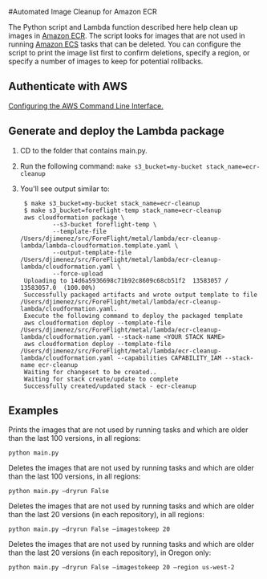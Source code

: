 #Automated Image Cleanup for Amazon ECR

The Python script and Lambda function described here help clean up images in [Amazon ECR](https://aws.amazon.com/ecr). The script looks for images that are not used in running [Amazon ECS](https://aws.amazon.com/ecs) tasks that can be deleted. You can configure the script to print the image list first to confirm deletions, specify a region, or specify a number of images to keep for potential rollbacks.

## Authenticate with AWS
[Configuring the AWS Command Line Interface.](http://docs.aws.amazon.com/cli/latest/userguide/cli-chap-getting-started.html)

## Generate and deploy the Lambda package

1. CD to the folder that contains main.py.
1. Run the following command: `make s3_bucket=my-bucket stack_name=ecr-cleanup`
1. You'll see output similar to:

        $ make s3_bucket=my-bucket stack_name=ecr-cleanup
        $ make s3_bucket=foreflight-temp stack_name=ecr-cleanup
        aws cloudformation package \
        		--s3-bucket foreflight-temp \
        		--template-file /Users/djimenez/src/ForeFlight/metal/lambda/ecr-cleanup-lambda/lambda-cloudformation.template.yaml \
        		--output-template-file /Users/djimenez/src/ForeFlight/metal/lambda/ecr-cleanup-lambda/cloudformation.yaml \
        		--force-upload
        Uploading to 14d6a5936698c71b92c8609c68cb51f2  13583057 / 13583057.0  (100.00%)
        Successfully packaged artifacts and wrote output template to file /Users/djimenez/src/ForeFlight/metal/lambda/ecr-cleanup-lambda/cloudformation.yaml.
        Execute the following command to deploy the packaged template
        aws cloudformation deploy --template-file /Users/djimenez/src/ForeFlight/metal/lambda/ecr-cleanup-lambda/cloudformation.yaml --stack-name <YOUR STACK NAME>
        aws cloudformation deploy --template-file /Users/djimenez/src/ForeFlight/metal/lambda/ecr-cleanup-lambda/cloudformation.yaml --capabilities CAPABILITY_IAM --stack-name ecr-cleanup
        Waiting for changeset to be created..
        Waiting for stack create/update to complete
        Successfully created/updated stack - ecr-cleanup

## Examples
Prints the images that are not used by running tasks and which are older than the last 100 versions, in all regions:

`python main.py`


Deletes the images that are not used by running tasks and which are older than the last 100 versions, in all regions:

`python main.py –dryrun False`


Deletes the images that are not used by running tasks and which are older than the last 20 versions (in each repository), in all regions:

`python main.py –dryrun False –imagestokeep 20`


Deletes the images that are not used by running tasks and which are older than the last 20 versions (in each repository), in Oregon only:

`python main.py –dryrun False –imagestokeep 20 –region us-west-2`


